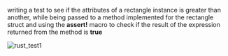 writing a test to see if the attributes of a rectangle instance is greater than another, while being passed to a method implemented for the rectangle struct and using the **assert!** macro to check if the result of the expression returned from the method is **true**

![rust_test1](https://github.com/user-attachments/assets/1bcf2127-6578-4a5c-ae53-86dc7008c5a8)
